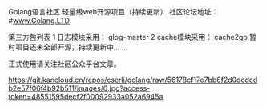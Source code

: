 Golang语言社区  轻量级web开源项目（持续更新）
社区论坛地址：#www.Golang.LTD

第三方包列表
1 日志模块采用：
glog-master
2 cache模块采用：
cache2go
暂时项目还未全部开源，持续更新中... ...

正式使用请关注社区公众平台文章。

https://git.kancloud.cn/repos/cserli/golang/raw/56178cf17e7bb6f2d0dcdcdb2e57f06f4b92b511/images/0.jpg?access-token=48551595decf2f00092933a052a6945a
